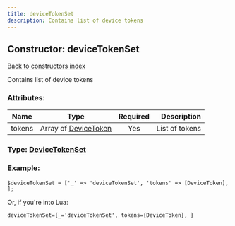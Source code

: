 ```yaml
---
title: deviceTokenSet
description: Contains list of device tokens
---
```

## Constructor: deviceTokenSet  
[Back to constructors index](index.md)



Contains list of device tokens

### Attributes:

| Name     |    Type       | Required | Description |
|----------|:-------------:|:--------:|------------:|
|tokens|Array of [DeviceToken](../constructors/DeviceToken.md) | Yes|List of tokens|



### Type: [DeviceTokenSet](../types/DeviceTokenSet.md)


### Example:

```
$deviceTokenSet = ['_' => 'deviceTokenSet', 'tokens' => [DeviceToken], ];
```  

Or, if you're into Lua:  


```
deviceTokenSet={_='deviceTokenSet', tokens={DeviceToken}, }

```


